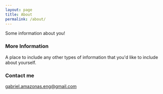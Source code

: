 ```yaml
---
layout: page
title: About
permalink: /about/
---
```


Some information about you!

### More Information

A place to include any other types of information that you'd like to include about yourself.

### Contact me

[gabriel.amazonas.eng@gmail.com](mailto:gabriel.amazonas.eng@gmail.com)
